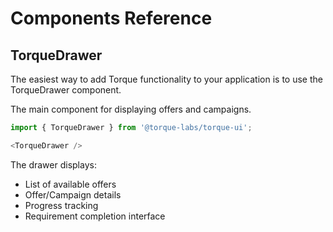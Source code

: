 # Components Reference

## TorqueDrawer

The easiest way to add Torque functionality to your application is to use the TorqueDrawer component.

The main component for displaying offers and campaigns.

```typescript
import { TorqueDrawer } from '@torque-labs/torque-ui';

<TorqueDrawer />
```

The drawer displays:

- List of available offers
- Offer/Campaign details
- Progress tracking
- Requirement completion interface
